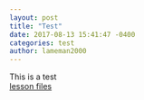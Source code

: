 ```yaml
---
layout: post
title: "Test"
date: 2017-08-13 15:41:47 -0400
categories: test
author: lameman2000
---
```

This is a test <br/>
<a href="/files/t.zip" download>lesson files</a>
